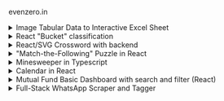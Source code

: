 evenzero.in
<details>
  <summary>Image Tabular Data to Interactive Excel Sheet </summary>
  <img src="https://puu.sh/GAhkc/2a1da7e7c3.gif"/>
 </details>

<details>
  <summary>React "Bucket" classification</summary>
  <img src="https://puu.sh/FWhlQ/c5e1e384a8.gif"/>
 </details>
 
<details>
  <summary>React/SVG Crossword with backend</summary>
  <img src="https://camo.githubusercontent.com/ad84cb37b7fe30198eb4379a51824b0b7bcc0546a550473cc060ffeb141386fd/68747470733a2f2f7075752e73682f4657686d4b2f303031376161633266642e676966"/>
 </details>

<details>
  <summary>"Match-the-Following" Puzzle in React </summary>
  <img src="https://camo.githubusercontent.com/5083e1ba7a859212fdde7a0568010ecbf7da84d6106c1c9a763805744d247d59/68747470733a2f2f7075752e73682f4657686c362f363139316333343134322e676966"/>
 </details>

<details>
  <summary>Minesweeper in Typescript</summary>
  <img src="https://camo.githubusercontent.com/f68531f87d7d62e9d98966ca4a59c9cc61fa7ebe/68747470733a2f2f692e696d6775722e636f6d2f376a4a4b6962622e676966"/> </details>

<details>
  <summary>Calendar in React</summary>
  <img src="https://camo.githubusercontent.com/78ea58ce2bcbfacd6c3ae9722efa3cf29e853ff9197c35d15737f498aa72dae5/68747470733a2f2f7075752e73682f456e73597a2f316464363938613637622e706e67"/>
 </details>

<details>
  <summary>Mutual Fund Basic Dashboard with search and filter (React)</summary>
  <img src="https://camo.githubusercontent.com/444faa960733481292101ea6649986276e39063048a4f5f426bf7f51c50b50ab/68747470733a2f2f7075752e73682f46327350622f646162396337633930662e706e67"/>
 </details>

<details>
  <summary>Full-Stack WhatsApp Scraper and Tagger</summary>
  <img src="https://puu.sh/FWALG/25d2d735e4.gif"/>
 </details>

